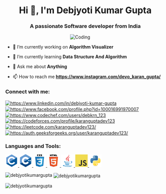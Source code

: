
<h1 align="center">Hi 👋, I'm Debjyoti Kumar Gupta</h1>
<h3 align="center">A passionate Software developer from India</h3>
<img align="right" alt="Coding" width="300" src="https://thumbs.gfycat.com/CheerySeparateGoldeneye-size_restricted.gif">

<p align="left"> <a href="https://twitter.com/" target="blank"><img src="https://img.shields.io/twitter/follow/?logo=twitter&style=for-the-badge" alt="" /></a> </p>

- 🔭 I’m currently working on **Algorithm Visualizer**

- 🌱 I’m currently learning **Data Structure And Algorithm**

- 💬 Ask me about **Anything**

- 📫 How to reach me **https://www.instagram.com/devo_karan_gupta/**

<h3 align="left">Connect with me:</h3>
<p align="left">
<a href="https://linkedin.com/in/https://www.linkedin.com/in/debjyoti-kumar-gupta" target="blank"><img align="center" src="https://raw.githubusercontent.com/rahuldkjain/github-profile-readme-generator/master/src/images/icons/Social/linked-in-alt.svg" alt="https://www.linkedin.com/in/debjyoti-kumar-gupta" height="30" width="40" /></a>
<a href="https://fb.com/https://www.facebook.com/profile.php?id=100016991970007" target="blank"><img align="center" src="https://raw.githubusercontent.com/rahuldkjain/github-profile-readme-generator/master/src/images/icons/Social/facebook.svg" alt="https://www.facebook.com/profile.php?id=100016991970007" height="30" width="40" /></a>
<a href="https://www.codechef.com/users/https://www.codechef.com/users/debkrn_123" target="blank"><img align="center" src="https://cdn.jsdelivr.net/npm/simple-icons@3.1.0/icons/codechef.svg" alt="https://www.codechef.com/users/debkrn_123" height="30" width="40" /></a>
<a href="https://codeforces.com/profile/https://codeforces.com/profile/karanguptadev123" target="blank"><img align="center" src="https://raw.githubusercontent.com/rahuldkjain/github-profile-readme-generator/master/src/images/icons/Social/codeforces.svg" alt="https://codeforces.com/profile/karanguptadev123" height="30" width="40" /></a>
<a href="https://www.leetcode.com/https://leetcode.com/karanguptadev123/" target="blank"><img align="center" src="https://raw.githubusercontent.com/rahuldkjain/github-profile-readme-generator/master/src/images/icons/Social/leet-code.svg" alt="https://leetcode.com/karanguptadev123/" height="30" width="40" /></a>
<a href="https://auth.geeksforgeeks.org/user/https://auth.geeksforgeeks.org/user/karanguptadev123/" target="blank"><img align="center" src="https://raw.githubusercontent.com/rahuldkjain/github-profile-readme-generator/master/src/images/icons/Social/geeks-for-geeks.svg" alt="https://auth.geeksforgeeks.org/user/karanguptadev123/" height="30" width="40" /></a>
</p>

<h3 align="left">Languages and Tools:</h3>
<p align="left"> <a href="https://www.cprogramming.com/" target="_blank" rel="noreferrer"> <img src="https://raw.githubusercontent.com/devicons/devicon/master/icons/c/c-original.svg" alt="c" width="40" height="40"/> </a> <a href="https://www.w3schools.com/cpp/" target="_blank" rel="noreferrer"> <img src="https://raw.githubusercontent.com/devicons/devicon/master/icons/cplusplus/cplusplus-original.svg" alt="cplusplus" width="40" height="40"/> </a> <a href="https://www.w3schools.com/css/" target="_blank" rel="noreferrer"> <img src="https://raw.githubusercontent.com/devicons/devicon/master/icons/css3/css3-original-wordmark.svg" alt="css3" width="40" height="40"/> </a> <a href="https://www.w3.org/html/" target="_blank" rel="noreferrer"> <img src="https://raw.githubusercontent.com/devicons/devicon/master/icons/html5/html5-original-wordmark.svg" alt="html5" width="40" height="40"/> </a> <a href="https://www.java.com" target="_blank" rel="noreferrer"> <img src="https://raw.githubusercontent.com/devicons/devicon/master/icons/java/java-original.svg" alt="java" width="40" height="40"/> </a> <a href="https://developer.mozilla.org/en-US/docs/Web/JavaScript" target="_blank" rel="noreferrer"> <img src="https://raw.githubusercontent.com/devicons/devicon/master/icons/javascript/javascript-original.svg" alt="javascript" width="40" height="40"/> </a> <a href="https://www.python.org" target="_blank" rel="noreferrer"> <img src="https://raw.githubusercontent.com/devicons/devicon/master/icons/python/python-original.svg" alt="python" width="40" height="40"/> </a> </p>

<p><img align="left" src="https://github-readme-stats.vercel.app/api/top-langs?username=debjyotikumargupta&show_icons=true&locale=en&layout=compact" alt="debjyotikumargupta" /></p>

<p>&nbsp;<img align="center" src="https://github-readme-stats.vercel.app/api?username=debjyotikumargupta&show_icons=true&locale=en" alt="debjyotikumargupta" /></p>

<p><img align="center" src="https://github-readme-streak-stats.herokuapp.com/?user=debjyotikumargupta&" alt="debjyotikumargupta" /></p>
